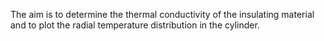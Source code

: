 The aim is to determine the thermal conductivity of the insulating material and to plot the radial temperature distribution in the cylinder.
